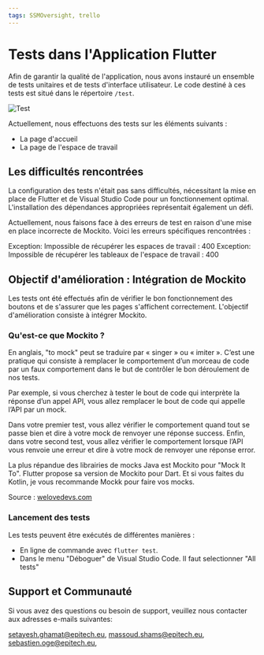 ```yaml
---
tags: SSMOversight, trello
---
```


# Tests dans l'Application Flutter

Afin de garantir la qualité de l'application, nous avons instauré un ensemble de tests unitaires et de tests d'interface utilisateur. Le code destiné à ces tests est situé dans le répertoire `/test`.

![Test](https://doc.dbtech.dev/uploads/98663b82-5735-4a05-9c98-38ab90cef1d8.png)


Actuellement, nous effectuons des tests sur les éléments suivants :

- La page d'accueil 
- La page de l'espace de travail


## Les difficultés rencontrées 

La configuration des tests n'était pas sans difficultés, nécessitant la mise en place de Flutter et de Visual Studio Code pour un fonctionnement optimal. L'installation des dépendances appropriées représentait également un défi.

Actuellement, nous faisons face à des erreurs de test en raison d'une mise en place incorrecte de Mockito. Voici les erreurs spécifiques rencontrées :

Exception: Impossible de récupérer les espaces de travail : 400
Exception: Impossible de récupérer les tableaux de l'espace de travail : 400

## Objectif d'amélioration : Intégration de Mockito

Les tests ont été effectués afin de vérifier le bon fonctionnement des boutons et de s'assurer que les pages s'affichent correctement. L'objectif d'amélioration consiste à intégrer Mockito.

### Qu'est-ce que Mockito ?

En anglais, "to mock" peut se traduire par « singer » ou « imiter ». C’est une pratique qui consiste à remplacer le comportement d’un morceau de code par un faux comportement dans le but de contrôler le bon déroulement de nos tests.

Par exemple, si vous cherchez à tester le bout de code qui interprète la réponse d’un appel API, vous allez remplacer le bout de code qui appelle l’API par un mock.

Dans votre premier test, vous allez vérifier le comportement quand tout se passe bien et dire à votre mock de renvoyer une réponse success. Enfin, dans votre second test, vous allez vérifier le comportement lorsque l’API vous renvoie une erreur et dire à votre mock de renvoyer une réponse error.

La plus répandue des librairies de mocks Java est Mockito pour "Mock It To". Flutter propose sa version de Mockito pour Dart. Et si vous faites du Kotlin, je vous recommande Mockk pour faire vos mocks.

Source : [welovedevs.com](https://welovedevs.com/fr/articles/les-tests-end-to-end-flutter-avec-robotframework/)

### Lancement des tests

Les tests peuvent être exécutés de différentes manières :

- En ligne de commande avec `flutter test`.
- Dans le menu "Déboguer" de Visual Studio Code. Il faut selectionner "All tests"

## Support et Communauté

Si vous avez des questions ou besoin de support, veuillez nous contacter aux adresses e-mails suivantes:

setayesh.ghamat@epitech.eu,
massoud.shams@epitech.eu,
sebastien.oge@epitech.eu,




